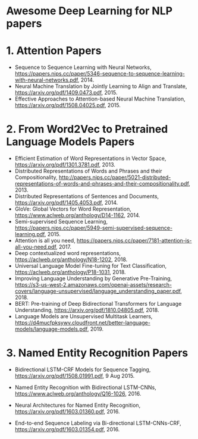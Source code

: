 # Awesome Deep Learning for NLP papers

# 1. Attention Papers
- Sequence to Sequence Learning with Neural Networks, 
https://papers.nips.cc/paper/5346-sequence-to-sequence-learning-with-neural-networks.pdf, 2014.
- Neural Machine Translation by Jointly Learning to Align and Translate, 
https://arxiv.org/pdf/1409.0473.pdf, 2015.
- Effective Approaches to Attention-based Neural Machine Translation, 
https://arxiv.org/pdf/1508.04025.pdf, 2015.


# 2. From Word2Vec to Pretrained Language Models Papers
- Efficient Estimation of Word Representations in Vector Space, 
https://arxiv.org/pdf/1301.3781.pdf, 2013.
- Distributed Representations of Words and Phrases and their Compositionality, 
http://papers.nips.cc/paper/5021-distributed-representations-of-words-and-phrases-and-their-compositionality.pdf, 2013.
- Distributed Representations of Sentences and Documents, 
https://arxiv.org/pdf/1405.4053.pdf, 2014.
- GloVe: Global Vectors for Word Representation, 
https://www.aclweb.org/anthology/D14-1162, 2014.
- Semi-supervised Sequence Learning, 
https://papers.nips.cc/paper/5949-semi-supervised-sequence-learning.pdf, 2015.
- Attention is all you need, 
https://papers.nips.cc/paper/7181-attention-is-all-you-need.pdf, 2017.
- Deep contextualized word representations, 
https://aclweb.org/anthology/N18-1202, 2018.
- Universal Language Model Fine-tuning for Text Classification, 
https://aclweb.org/anthology/P18-1031, 2018.
- Improving Language Understanding by Generative Pre-Training, 
https://s3-us-west-2.amazonaws.com/openai-assets/research-covers/language-unsupervised/language_understanding_paper.pdf, 2018.
- BERT: Pre-training of Deep Bidirectional Transformers for Language Understanding, 
https://arxiv.org/pdf/1810.04805.pdf, 2018.
- Language Models are Unsupervised Multitask Learners, 
https://d4mucfpksywv.cloudfront.net/better-language-models/language-models.pdf, 2019.


# 3. Named Entity Recognition Papers
- Bidirectional LSTM-CRF Models for Sequence Tagging, 
https://arxiv.org/pdf/1508.01991.pdf, 9 Aug 2015.

- Named Entity Recognition with Bidirectional LSTM-CNNs, 
https://www.aclweb.org/anthology/Q16-1026, 2016.

- Neural Architectures for Named Entity Recognition, 
https://arxiv.org/pdf/1603.01360.pdf, 2016.

- End-to-end Sequence Labeling via Bi-directional LSTM-CNNs-CRF, 
https://arxiv.org/pdf/1603.01354.pdf, 2016.
